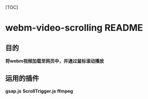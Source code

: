 [TOC]

# webm-video-scrolling README



## 目的
**将webm视频加载至网页中，并通过鼠标滚动播放**

## 运用的插件
**gsap.js**
**ScrollTrigger.js**
**ffmpeg**
